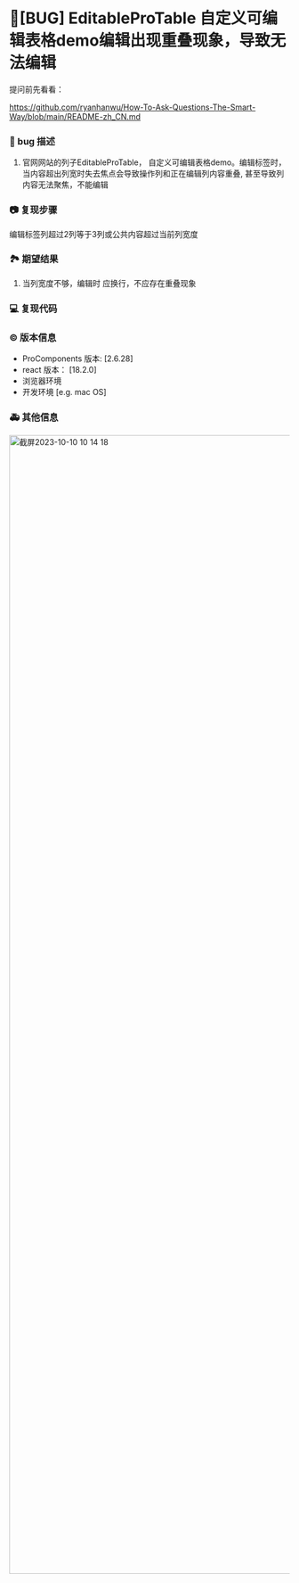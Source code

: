 # 🐛[BUG] EditableProTable 自定义可编辑表格demo编辑出现重叠现象，导致无法编辑

提问前先看看：

https://github.com/ryanhanwu/How-To-Ask-Questions-The-Smart-Way/blob/main/README-zh_CN.md

### 🐛 bug 描述

1. 官网网站的列子EditableProTable， 自定义可编辑表格demo。编辑标签时，当内容超出列宽时失去焦点会导致操作列和正在编辑列内容重叠, 甚至导致列内容无法聚焦，不能编辑

<!--
详细地描述 bug，让大家都能理解
-->

### 📷 复现步骤

编辑标签列超过2列等于3列或公共内容超过当前列宽度

<!--
清晰描述复现步骤，让别人也能看到问题，如果可能，尽量提供可执行代码，
如：https://codesandbox.io/ 在此处创建一个 codesandbox，方便我们更快的排查和复现问题
-->

### 🏞 期望结果

1. 当列宽度不够，编辑时 应换行，不应存在重叠现象
<!--
描述你原本期望看到的结果
-->

### 💻 复现代码

<!--
提供可复现的代码，仓库，或线上示例
-->

### © 版本信息

- ProComponents 版本: [2.6.28]
- react 版本： [18.2.0]
- 浏览器环境
- 开发环境 [e.g. mac OS]

### 🚑 其他信息

<img width="2043" alt="截屏2023-10-10 10 14 18" src="https://github.com/ant-design/pro-components/assets/51284980/56ec869f-6c1c-4bc6-bcbe-3651a1c73b95">
<!--
如截图等其他信息可以贴在这里
-->
